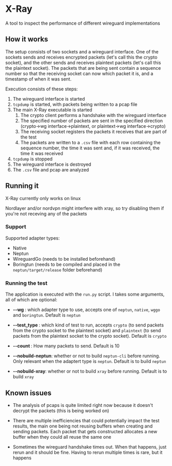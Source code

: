 # X-Ray

A tool to inspect the performance of different wireguard implementations

## How it works

The setup consists of two sockets and a wireguard interface. One of the sockets sends and receives encrypted packets (let's call this the crypto socket), and the other sends and receives plaintext packets (let's call this the plaintext socket). The packets that are being sent contain a sequence number so that the receiving socket can now which packet it is, and a timestamp of when it was sent. 

Execution consists of these steps:
1. The wireguard interface is started
2. `tcpdump` is started, with packets being written to a pcap file
3. The main X-Ray executable is started
    1. The crypto client performs a handshake with the wireguard interface
    2. The specified number of packets are sent in the specified direction (crypto->wg interface->plaintext, or plaintext->wg interface->crypto)
    3. The receiving socket registers the packets it receives that are part of the test
    4. The packets are written to a `.csv` file with each row containing the sequence number, the time it was sent and, if it was received, the time it was received
4. `tcpdump` is stopped
5. The wireguard interface is destroyed
6. The `.csv` file and pcap are analyzed

## Running it

X-Ray currently only works on linux

Nordlayer and/or nordvpn might interfere with xray, so try disabling them if you're not receving any of the packets

### Support

Supported adapter types:
- Native
- Neptun
- WireguardGo (needs to be installed beforehand)
- Boringtun (needs to be compiled and placed in the `neptun/target/release` folder beforehand)

### Running the test

The application is executed with the `run.py` script. I takes some arguments, all of which are optional:

- **--wg <adapter type>**: which adapter type to use, accepts one of `neptun`, `native`, `wggo` and `boringtun`. Default is `neptun`

- **--test_type <test type>**: which kind of test to run, accepts `crypto` (to send packets from the crypto socket to the plaintext socket) and `plaintext` (to send packets from the plaintext socket to the crypto socket). Default is `crypto`

- **--count <number of packets>**: How many packets to send. Default is 10

- **--nobuild-neptun**: whether or not to build `neptun-cli` before running. Only relevant when the adaptert type is `neptun`. Default is to build `neptun`

- **--nobuild-xray**: whether or not to build `xray` before running. Default is to build `xray`

## Known issues

-  The analysis of pcaps is quite limited right now because it doesn't decrypt the packets (this is being worked on)

- There are multiple inefficiencies that could potentially impact the test results, the main one being not reusing buffers when creating and sending packets. Each packet that gets constructed allocates a new buffer when they could all reuse the same one

- Sometimes the wireguard handshake times out. When that happens, just rerun and it should be fine. Having to rerun multiple times is rare, but it happens
